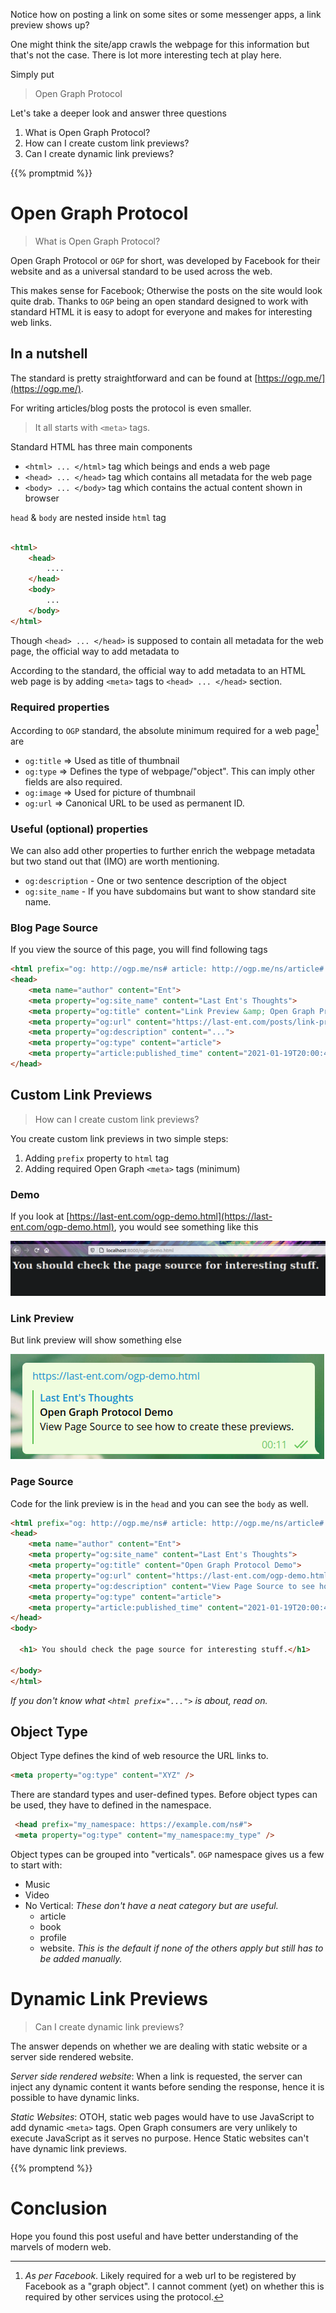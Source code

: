 <!--
.. title: Link Preview & Open Graph Protocol
.. slug: link-preview-open-graph-protocol
.. date: 2021-01-19 20:00:45 UTC+01:00
.. tags: software architecture
.. category: 
.. link: 
.. description: 
.. type: text
.. previewimage: /images/ogp-logo.png
-->

Notice how on posting a link on some sites or some messenger apps, a link preview shows up?

One might think the site/app crawls the webpage for this information but that's not the case. There is lot more interesting tech at play here.

Simply put

> Open Graph Protocol

Let's take a deeper look and answer three questions

1. What is Open Graph Protocol?
2. How can I create custom link previews?
3. Can I create dynamic link previews?

{{% promptmid %}}

# Open Graph Protocol

> What is Open Graph Protocol?

Open Graph Protocol or `OGP` for short, was developed by Facebook for their website and as a universal standard to be used across the web.

This makes sense for Facebook; Otherwise the posts on the site would look quite drab. Thanks to `OGP` being an open standard designed to work with standard HTML it is easy to adopt for everyone and makes for interesting web links.

## In a nutshell

The standard is pretty straightforward and can be found at [https://ogp.me/](https://ogp.me/).

For writing articles/blog posts the protocol is even smaller.

> It all starts with `<meta>` tags.

Standard HTML has three main components

- `<html> ... </html>` tag which beings and ends a web page
- `<head> ... </head>` tag which contains all metadata for the web page
- `<body> ... </body>` tag which contains the actual content shown in browser

`head` & `body` are nested inside `html` tag

```html

<html>
	<head>
		....
	</head>
	<body>
		...
	</body>
</html>
```

Though `<head> ... </head>` is supposed to contain all metadata for the web page, the official way to add metadata to 

According to the standard, the official way to add metadata to an HTML web page is by adding `<meta>` tags to `<head> ... </head>` section.

### Required properties

According to `OGP` standard, the absolute minimum required for a web page[^1] are

- `og:title` => Used as title of thumbnail
- `og:type` => Defines the type of webpage/"object". This can imply other fields are also required.
- `og:image` => Used for picture of thumbnail
- `og:url` => Canonical URL to be used as permanent ID.

### Useful (optional) properties

We can also add other properties to further enrich the webpage metadata but two stand out that (IMO) are worth mentioning.

- `og:description` - One or two sentence description of the object
- `og:site_name` - If you have subdomains but want to show standard site name.

### Blog Page Source

If you view the source of this page, you will find following tags
```html
<html prefix="og: http://ogp.me/ns# article: http://ogp.me/ns/article# " lang="en">
<head>
	<meta name="author" content="Ent">
	<meta property="og:site_name" content="Last Ent's Thoughts">
	<meta property="og:title" content="Link Preview &amp; Open Graph Protocol">
	<meta property="og:url" content="https://last-ent.com/posts/link-preview-open-graph-protocol/">
	<meta property="og:description" content="...">
	<meta property="og:type" content="article">
	<meta property="article:published_time" content="2021-01-19T20:00:45+01:00">
</head>

```

## Custom Link Previews

> How can I create custom link previews? 

You create custom link previews in two simple steps:

1. Adding `prefix` property to `html` tag
2. Adding required Open Graph `<meta>` tags (minimum)

### Demo

If you look at [https://last-ent.com/ogp-demo.html](https://last-ent.com/ogp-demo.html), you would see something like this

![H1 Header: You should check the page source for interesting stuff.](/images/ogp-hello.png)

### Link Preview
But link preview will show something else

![Link preview shows the meta from page source](/images/ogp-preview.png)

### Page Source

Code for the link preview is in the `head` and you can see the `body` as well.

```html
<html prefix="og: http://ogp.me/ns# article: http://ogp.me/ns/article# " lang="en">
<head>
	<meta name="author" content="Ent">
	<meta property="og:site_name" content="Last Ent's Thoughts">
	<meta property="og:title" content="Open Graph Protocol Demo">
	<meta property="og:url" content="https://last-ent.com/ogp-demo.html">
	<meta property="og:description" content="View Page Source to see how to create these previews.">
	<meta property="og:type" content="article">
	<meta property="article:published_time" content="2021-01-19T20:00:45+01:00">
</head>
<body>

  <h1> You should check the page source for interesting stuff.</h1>

</body>
</html>
```

_If you don't know what `<html prefix="...">` is about, read on._

## Object Type

Object Type defines the kind of web resource the URL links to.

```html
<meta property="og:type" content="XYZ" />
```

There are standard types and user-defined types. Before object types can be used, they have to defined in the namespace.

```html
 <head prefix="my_namespace: https://example.com/ns#">
 <meta property="og:type" content="my_namespace:my_type" />
```

Object types can be grouped into "verticals". `OGP` namespace gives us a few to start with:

- Music
- Video
- No Vertical: _These don't have a neat category but are useful._
	- article
	- book
	- profile
	- website. _This is the default if none of the others apply but still has to be added manually._

# Dynamic Link Previews

> Can I create dynamic link previews?

The answer depends on whether we are dealing with static website or a server side rendered website.

*Server side rendered website*: When a link is requested, the server can inject any dynamic content it wants before sending the response, hence it is possible to have dynamic links.

*Static Websites*: OTOH, static web pages would have to use JavaScript to add dynamic `<meta>` tags. Open Graph consumers are very unlikely to execute JavaScript as it serves no purpose. Hence Static websites can't have dynamic link previews.

{{% promptend %}}

# Conclusion

Hope you found this post useful and have better understanding of the marvels of modern web.


[^1]: *As per Facebook*. Likely required for a web url to be registered by Facebook as a "graph object". I cannot comment (yet) on whether this is required by other services using the protocol.
